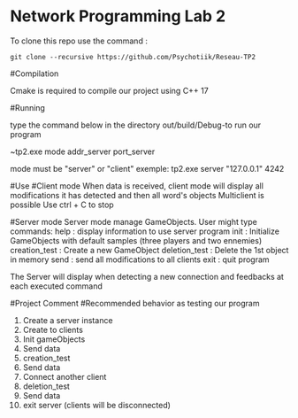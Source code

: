 # Network Programming Lab 2

To clone this repo use the command : 

`git clone --recursive https://github.com/Psychotiik/Reseau-TP2`


#Compilation

Cmake is required to compile our project
using C++ 17
 
#Running

type the command below in the directory out/build/Debug-to run our program

~tp2.exe mode addr_server port_server

mode must be "server" or "client"
exemple: tp2.exe server "127.0.0.1" 4242

#Use
#Client mode
When data is received, client mode will display all modifications it has detected and then all word's objects
Multiclient is possible
Use ctrl + C to stop

#Server mode
Server mode manage GameObjects. User might type commands:
help : display information to use server program
init : Initialize GameObjects with default samples (three players and two ennemies)
creation_test : Create a new GameObject
deletion_test : Delete the 1st object in memory
send : send all modifications to all clients
exit : quit program

The Server will display when detecting a new connection and feedbacks at each executed command

#Project Comment
#Recommended behavior as testing our program
1) Create a server instance
2) Create to clients
3) Init gameObjects
4) Send data
5) creation_test
6) Send data
7) Connect another client
8) deletion_test
9) Send data
10) exit server (clients will be disconnected)

